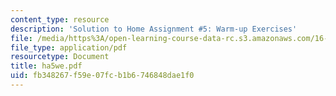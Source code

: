 ```yaml
---
content_type: resource
description: 'Solution to Home Assignment #5: Warm-up Exercises'
file: /media/https%3A/open-learning-course-data-rc.s3.amazonaws.com/16-20-structural-mechanics-fall-2002/fb348267f59e07fcb1b6746848dae1f0_ha5we.pdf
file_type: application/pdf
resourcetype: Document
title: ha5we.pdf
uid: fb348267-f59e-07fc-b1b6-746848dae1f0
---
```

